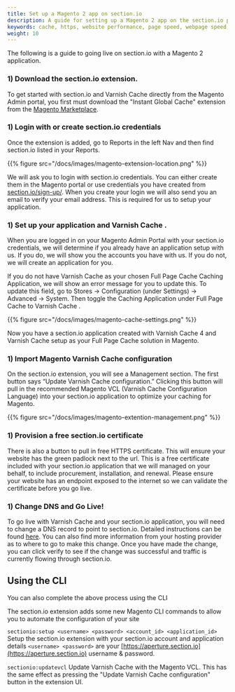 ```yaml
---
title: Set up a Magento 2 app on section.io
description: A guide for setting up a Magento 2 app on the section.io platform.
keywords: cache, https, website performance, page speed, webpage speed, website security, content delivery network, CDN
weight: 10
---
```


The following is a guide to going live on section.io with a Magento 2 application.

### 1) Download the section.io extension.

To get started with section.io and Varnish Cache directly from the Magento Admin portal, you first must download the "Instant Global Cache" extension from the [Magento Marketplace](https://marketplace.magento.com/sectionio-metrics.html).

### 1) Login with or create section.io credentials

Once the extension is added, go to Reports in the left Nav and then find section.io listed in your Reports.

{{% figure src="/docs/images/magento-extension-location.png" %}}

We will ask you to login with section.io credentials. You can either create them in the Magento portal or use credentials you have created from [section.io/sign-up/](https://www.section.io/sign-up/). When you create your login we will also send you an email to verify your email address. This is required for us to setup your application.

### 1) Set up your application and Varnish Cache .

When you are logged in on your Magento Admin Portal with your section.io credentials, we will determine if you already have an application setup with us. If you do, we will show you the accounts you have with us. If you do not, we will create an application for you.

If you do not have Varnish Cache  as your chosen Full Page Cache Caching Application, we will show an error message for you to update this. To update this field, go to Stores -> Configuration (under Settings) -> Advanced -> System. Then toggle the Caching Application under Full Page Cache to Varnish Cache .

{{% figure src="/docs/images/magento-cache-settings.png" %}}

Now you have a section.io application created with Varnish Cache 4 and Varnish Cache  setup as your Full Page Cache solution in Magento.

### 1) Import Magento Varnish Cache  configuration

On the section.io extension, you will see a Management section. The first button says “Update Varnish Cache configuration.” Clicking this button will pull in the recommended Magento VCL (Varnish Cache Configuration Language) into your section.io application to optimize your caching for Magento.

{{% figure src="/docs/images/magento-extention-management.png" %}}

### 1) Provision a free section.io certificate

There is also a button to pull in free HTTPS certificate. This will ensure your website has the green padlock next to the url. This is a free certificate included with your section.io application that we will managed on your behalf, to include procurement, installation, and renewal. Please ensure your website has an endpoint exposed to the internet so we can validate the certificate before you go live.

### 1) Change DNS and Go Live!

To go live with Varnish Cache and your section.io application, you will need to change a DNS record to point to section.io. Detailed instructions can be found [here](https://www.section.io/docs/change-dns/#dns-hosting-with-your-current-provider). You can also find more information from your hosting provider as to where to go to make this change. Once you have made the change, you can click verify to see if the change was successful and traffic is currently flowing through section.io.

## Using the CLI

You can also complete the above process using the CLI

The section.io extension adds some new Magento CLI commands to allow you to automate the configuration of your site

`sectionio:setup <username> <password> <account_id> <application_id>`
Setup the section.io extension with your section.io account and application details `<username> <password>` are your [https://aperture.section.io](https://aperture.section.io) username & password.

`sectionio:updatevcl`
Update Varnish Cache with the Magento VCL. This has the same effect as pressing the "Update Varnish Cache configuration" button in the extension UI.

  [free Turpentine Magento extension]: http://www.magentocommerce.com/magento-connect/turpentine-varnish-cache.html
  [official instructions]: https://github.com/nexcess/magento-turpentine/wiki/Installation
  [lastest section.io cli bridge here]: https://github.com/section-io/varnish-cli-bridge/releases/latest
  [Configure and use Varnish]: http://devdocs.magento.com/guides/v2.0/config-guide/varnish/config-varnish.html
  [Install Varnish]: http://devdocs.magento.com/guides/v2.0/config-guide/varnish/config-varnish-install.html
  [Configure Varnish Cache and your web server]: http://devdocs.magento.com/guides/v2.0/config-guide/varnish/config-varnish-configure.html
  [Configure Magento to use Varnish]: http://devdocs.magento.com/guides/v2.0/config-guide/varnish/config-varnish-magento.html
